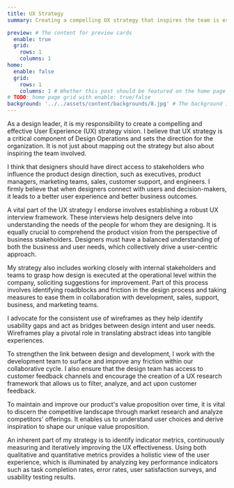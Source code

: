 ```yaml
---
title: UX Strategy
summary: Creating a compelling UX strategy that inspires the team is essential to team and company success. I advocate the my designers get direct access to stakeholders so that they can better understand the problems the need to solve in order to craft amazing user experiences and drive business outcomes. Establishing a robust UX interview framework, working closely with internal teams to improve design processes, and consistent use of wireframes are some of the key elements of my strategy. To maintain a competitive advantage, I advocate for market research and identification of indicator metrics to continuously measure and improve UX effectiveness.

preview: # The content for preview cards
  enable: true
  grid:
    rows: 1
    columns: 1
home:
  enable: false
  grid:
    rows: 1
    columns: 1 # Whether this post should be featured on the home page
# TODO: home page grid with enable: true/false
background: '../../assets/content/backgrounds/8.jpg' # The background image used for preview cards
---
```


As a design leader, it is my responsibility to create a compelling and effective User Experience (UX) strategy vision. I believe that UX strategy is a critical component of Design Operations and sets the direction for the organization. It is not just about mapping out the strategy but also about inspiring the team involved.

I think that designers should have direct access to stakeholders who influence the product design direction, such as executives, product managers, marketing teams, sales, customer support, and engineers. I firmly believe that when designers connect with users and decision-makers, it leads to a better user experience and better business outcomes.

A vital part of the UX strategy I endorse involves establishing a robust UX interview framework. These interviews help designers delve into understanding the needs of the people for whom they are designing. It is equally crucial to comprehend the product vision from the perspective of business stakeholders. Designers must have a balanced understanding of both the business and user needs, which collectively drive a user-centric approach.

My strategy also includes working closely with internal stakeholders and teams to grasp how design is executed at the operational level within the company, soliciting suggestions for improvement. Part of this process involves identifying roadblocks and friction in the design process and taking measures to ease them in collaboration with development, sales, support, business, and marketing teams.

I advocate for the consistent use of wireframes as they help identify usability gaps and act as bridges between design intent and user needs. Wireframes play a pivotal role in translating abstract ideas into tangible experiences.

To strengthen the link between design and development, I work with the development team to surface and improve any friction within our collaborative cycle. I also ensure that the design team has access to customer feedback channels and encourage the creation of a UX research framework that allows us to filter, analyze, and act upon customer feedback.

To maintain and improve our product's value proposition over time, it is vital to discern the competitive landscape through market research and analyze competitors' offerings. It enables us to understand user choices and derive inspiration to shape our unique value proposition.

An inherent part of my strategy is to identify indicator metrics, continuously measuring and iteratively improving the UX effectiveness. Using both qualitative and quantitative metrics provides a holistic view of the user experience, which is illuminated by analyzing key performance indicators such as task completion rates, error rates, user satisfaction surveys, and usability testing results.
